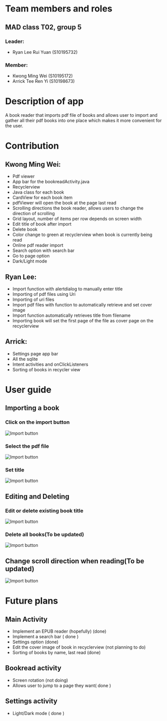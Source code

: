 # Team members and roles
## MAD class T02, group 5
### Leader: 
* Ryan Lee Rui Yuan (S10195732)
### Member: 
* Kwong Ming Wei (S10195172)
* Arrick Tee Ren Yi (S10198673)

# Description of app

A book reader that imports pdf file of books and allows user to import and gather all their pdf books into one place which makes it more convenient for the user. 

# Contribution

## Kwong Ming Wei: 
* Pdf viewer
* App bar for the bookreadActivity.java
* Recyclerview
* Java class for each book
* CardView for each book item
* pdfViewer will open the book at the page last read
* Scrolling directions the book reader, allows users to change the direction of scrolling
* Grid layout, number of items per row depends on screen width
* Edit title of book after import
* Delete book
* Color change to green at recyclerview when book is currently being read
* Online pdf reader import
* Search option with search bar
* Go to page option
* Dark/Light mode

## Ryan Lee:
* Import function with alertdialog to manually enter title
* Importing of pdf files using Uri
* Importing of uri files
* Import pdf files with function to automatically retrieve and set cover image
* Import function automatically retrieves title from filename
* Importing book will set the first page of the file as cover page on the recyclerview

## Arrick:
* Settings page app bar
* All the sqlite
* Intent activities and onClickListeners
* Sorting of books in recycler view

# User guide

## Importing a book
### Click on the import button
![Import button](https://imgur.com/zJa9sul)

### Select the pdf file
![Import button](https://i.imgur.com/JS9yrRk.jpg)

### Set title
![Import button](https://i.imgur.com/aN2KtBH.jpg)

## Editing and Deleting
### Edit or delete existing book title
![Import button](https://i.imgur.com/WOUft9m.jpg)
### Delete all books(To be updated)
![Import button]()

## Change scroll direction when reading(To be updated)
![Import button]()

# Future plans
## Main Activity
* Implement an EPUB reader (hopefully) (done)
* Implement a search bar ( done )
* Settings option (done)
* Edit the cover image of book in recyclerview (not planning to do)
* Sorting of books by name, last read (done)

## Bookread activity
* Screen rotation (not doing)
* Allows user to jump to a page they want( done )

## Settings activity
* Light/Dark mode ( done )
